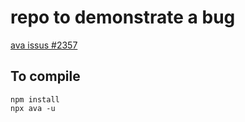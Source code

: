 # repo to demonstrate a bug

[ava issus #2357](https://github.com/avajs/ava/issues/2357)


## To compile

```
npm install
npx ava -u
```


